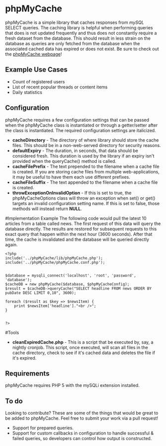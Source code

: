 
# phpMyCache

phpMyCache is a simple library that caches responses from _mySQL_ SELECT queries. The caching library is helpful when performing queries that does is not updated frequently and thus does not constantly require a fresh dataset from the database. This should result in less strain on the database as queries are only fetched from the database when the associated cached data has expired or does not exist. Be sure to check out the [phpMyCache webpage](http://phpmycache.com)!

## Example Use Cases

*   Count of registered users
*   List of recent popular threads or content items
*   Daily statistics

## Configuration
phpMyCache requires a few configuration settings that can be passed when the phpMyCache class is instantiated or through a getter/setter after the class is instantiated. The required configuration settings are italicized.

* __**cacheDirectory**__ - The directory of where library should store the cache files. This should be in a non-web-served directory for security reasons.
* __**defaultExpiry**__ - The duration, in seconds, that data should be considered fresh. This duration is used by the library if an expiry isn't provided when the queryCache() method is called.
* **cacheFilePrefix** - The text prepended to the filename when a cache file is created. If you are storing cache files from multiple web-applications, it may be useful to have them each use different prefixes.
* **cacheFileSuffix** - The text appended to the filename when a cache file is created.
* **throwExceptionOnInvalidOption** - If this is set to true, the phpMyCacheOptions class will throw an exception when set() or get() targets an invalid configuration setting name. If this is set to false, those methods will instead return **NULL**.
 

#Implementation Example
The following code would pull the latest 10 articles from a table called news. The first request of this data will query the database directly. The results are restored for subsequent requests to this exact query that happen within the next hour (3600 seconds). After that time, the cache is invalidated and the database will be queried directly again.

```
<?php
include('../phpMyCache/lib/phpMyCache.php');
include('../phpMyCache/phpMyCache.conf.php');


$database = mysqli_connect('localhost', 'root', 'password', 'database');
$cacheDB = new phpMyCache($database, $phpMyCacheConfig);
$result = $cacheDB->queryCache("SELECT headline FROM news ORDER BY pubDate DESC LIMIT 0,10", 3600);

foreach ($result as $key => $newsItem) {
    print $newsItem['headline']."<br />";
}


?>
```

#Tools
* **cleanExpiredCache.php** - This is a script that be executed by, say, a nightly cronjob. This script, once executed, will scan all files in the cache directory, check to see if it's cached data and deletes the file if it's expired. 


## Requirements

phpMyCache requires PHP 5 with the mySQLi extension installed.


## To do

Looking to contribute? These are some of the things that would be great to be added to phpMyCache. Feel free to submit your work via a pull request!
* Support for prepared queries.
* Support for custom callbacks in configuration to handle successful & failed queries, so developers can control how output is constructed.
